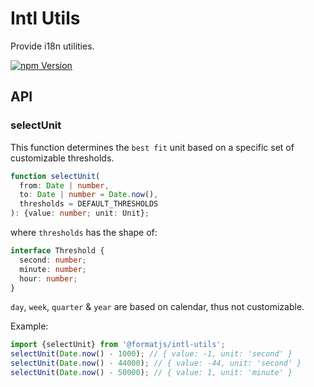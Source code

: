# Intl Utils

Provide i18n utilities.

[![npm Version][npm-badge]][npm]

## API

### selectUnit

This function determines the `best fit` unit based on a specific set of customizable thresholds.

```ts
function selectUnit(
  from: Date | number,
  to: Date | number = Date.now(),
  thresholds = DEFAULT_THRESHOLDS
): {value: number; unit: Unit};
```

where `thresholds` has the shape of:

```ts
interface Threshold {
  second: number;
  minute: number;
  hour: number;
}
```

`day`, `week`, `quarter` & `year` are based on calendar, thus not customizable.

Example:

```ts
import {selectUnit} from '@formatjs/intl-utils';
selectUnit(Date.now() - 1000); // { value: -1, unit: 'second' }
selectUnit(Date.now() - 44000); // { value: -44, unit: 'second' }
selectUnit(Date.now() - 50000); // { value: 1, unit: 'minute' }
```

[npm]: https://www.npmjs.org/package/@formatjs/intl-utils
[npm-badge]: https://img.shields.io/npm/v/@formatjs/intl-utils.svg?style=flat-square
